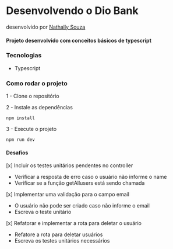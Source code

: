 # Desenvolvendo o Dio Bank
desenvolvido por [Nathally Souza](https://github.com/nathyts)

#### Projeto desenvolvido com conceitos básicos de typescript

### Tecnologias
- Typescript

### Como rodar o projeto

1 - Clone o repositório

2 - Instale as dependências
    
    npm install

3 - Execute o projeto

    npm run dev

#### Desafios
[x] Incluir os testes unitários pendentes no controller
  - Verificar a resposta de erro caso o usuário não informe o name
  - Verificar se a função getAllusers está sendo chamada

[x] Implementar uma validação para o campo email
  - O usuário não pode ser criado caso não informe o email
  - Escreva o teste unitário

[x] Refatorar e implementar a rota para deletar o usuário
  - Refatore a rota para deletar usuários
  - Escreva os testes unitários necessários
